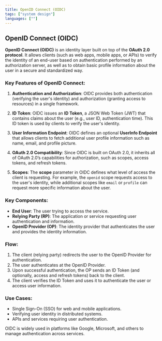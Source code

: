 ```yaml
---
title: OpenID Connect (OIDC)
tags: ["system design"]
languages: [""]
---
```


## OpenID Connect (OIDC)

**OpenID Connect (OIDC)** is an identity layer built on top of the **OAuth 2.0 protocol**. It allows clients (such as web apps, mobile apps, or APIs) to verify the identity of an end-user based on authentication performed by an authorization server, as well as to obtain basic profile information about the user in a secure and standardized way.

### Key Features of OpenID Connect:
1. **Authentication and Authorization**: OIDC provides both authentication (verifying the user's identity) and authorization (granting access to resources) in a single framework.
   
2. **ID Token**: OIDC issues an **ID Token**, a JSON Web Token (JWT) that contains claims about the user (e.g., user ID, authentication time). This ID token is used by clients to verify the user's identity.

3. **User Information Endpoint**: OIDC defines an optional **UserInfo Endpoint** that allows clients to fetch additional user profile information such as name, email, and profile picture.

4. **OAuth 2.0 Compatibility**: Since OIDC is built on OAuth 2.0, it inherits all of OAuth 2.0’s capabilities for authorization, such as scopes, access tokens, and refresh tokens.

5. **Scopes**: The **scope** parameter in OIDC defines what level of access the client is requesting. For example, the `openid` scope requests access to the user's identity, while additional scopes like `email` or `profile` can request more specific information about the user.

### Key Components:
- **End User**: The user trying to access the service.
- **Relying Party (RP)**: The application or service requesting user authentication and information.
- **OpenID Provider (OP)**: The identity provider that authenticates the user and provides the identity information.

### Flow:
1. The client (relying party) redirects the user to the OpenID Provider for authentication.
2. The user authenticates at the OpenID Provider.
3. Upon successful authentication, the OP sends an ID Token (and optionally, access and refresh tokens) back to the client.
4. The client verifies the ID Token and uses it to authenticate the user or access user information.

### Use Cases:
- Single Sign-On (SSO) for web and mobile applications.
- Verifying user identity in distributed systems.
- APIs and services requiring user authentication. 

OIDC is widely used in platforms like Google, Microsoft, and others to manage authentication across services.